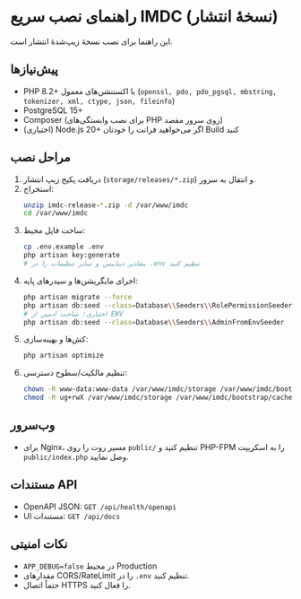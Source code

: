# راهنمای نصب سریع IMDC (نسخهٔ انتشار)

این راهنما برای نصب نسخهٔ زیپ‌شدهٔ انتشار است.

## پیش‌نیازها
- PHP 8.2+ با اکستنشن‌های معمول (`openssl, pdo, pdo_pgsql, mbstring, tokenizer, xml, ctype, json, fileinfo`)
- PostgreSQL 15+
- Composer (برای نصب وابستگی‌های PHP روی سرور مقصد)
- (اختیاری) Node.js 20+ اگر می‌خواهید فرانت را خودتان Build کنید

## مراحل نصب
1) دریافت پکیج زیپ انتشار (`storage/releases/*.zip`) و انتقال به سرور.
2) استخراج:
   ```bash
   unzip imdc-release-*.zip -d /var/www/imdc
   cd /var/www/imdc
   ```
3) ساخت فایل محیط:
   ```bash
   cp .env.example .env
   php artisan key:generate
   # مقادیر دیتابیس و سایر تنظیمات را در .env تنظیم کنید
   ```
4) اجرای مایگریشن‌ها و سیدرهای پایه:
   ```bash
   php artisan migrate --force
   php artisan db:seed --class=Database\\Seeders\\RolePermissionSeeder
   # اختیاری: ساخت ادمین از ENV
   php artisan db:seed --class=Database\\Seeders\\AdminFromEnvSeeder
   ```
5) کش‌ها و بهینه‌سازی:
   ```bash
   php artisan optimize
   ```
6) تنظیم مالکیت/سطوح دسترسی:
   ```bash
   chown -R www-data:www-data /var/www/imdc/storage /var/www/imdc/bootstrap/cache
   chmod -R ug+rwX /var/www/imdc/storage /var/www/imdc/bootstrap/cache
   ```

## وب‌سرور
- برای Nginx، مسیر روت را روی `public/` تنظیم کنید و PHP-FPM را به اسکریپت `public/index.php` وصل نمایید.

## مستندات API
- OpenAPI JSON: `GET /api/health/openapi`
- UI مستندات: `GET /api/docs`

## نکات امنیتی
- `APP_DEBUG=false` در محیط Production
- مقدارهای CORS/RateLimit را در `.env` تنظیم کنید.
- حتماً اتصال HTTPS را فعال کنید.

